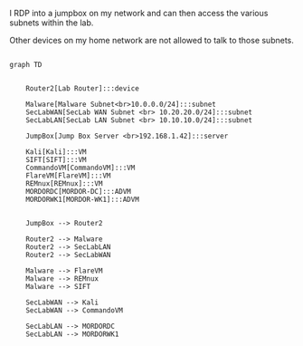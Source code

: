 I RDP into a jumpbox on my network and can then access the various subnets within the lab. 

Other devices on my home network are not allowed to talk to those subnets. 

```mermaid

graph TD


    Router2[Lab Router]:::device

    Malware[Malware Subnet<br>10.0.0.0/24]:::subnet
    SecLabWAN[SecLab WAN Subnet <br> 10.20.20.0/24]:::subnet
    SecLabLAN[SecLab LAN Subnet <br> 10.10.10.0/24]:::subnet

    JumpBox[Jump Box Server <br>192.168.1.42]:::server

    Kali[Kali]:::VM
    SIFT[SIFT]:::VM
    CommandoVM[CommandoVM]:::VM
    FlareVM[FlareVM]:::VM
    REMnux[REMnux]:::VM
    MORDORDC[MORDOR-DC]:::ADVM
    MORDORWK1[MORDOR-WK1]:::ADVM


    JumpBox --> Router2

    Router2 --> Malware
    Router2 --> SecLabLAN
    Router2 --> SecLabWAN

    Malware --> FlareVM
    Malware --> REMnux
    Malware --> SIFT

    SecLabWAN --> Kali
    SecLabWAN --> CommandoVM

    SecLabLAN --> MORDORDC
    SecLabLAN --> MORDORWK1

```
